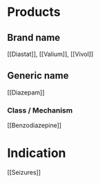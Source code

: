 # Products

## Brand name
[[Diastat]], [[Valium]], [[Vivol]]

## Generic name
[[Diazepam]]

### Class / Mechanism
[[Benzodiazepine]]

# Indication
[[Seizures]]